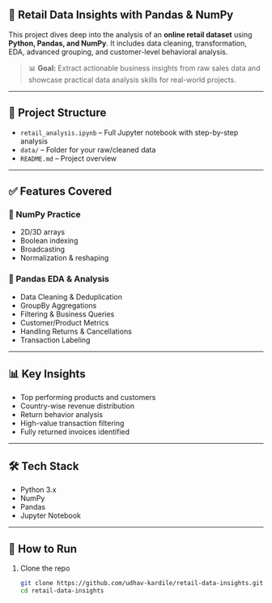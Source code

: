 
## 🛒 Retail Data Insights with Pandas & NumPy

This project dives deep into the analysis of an **online retail dataset** using **Python, Pandas, and NumPy**. It includes data cleaning, transformation, EDA, advanced grouping, and customer-level behavioral analysis.

> 📊 **Goal:** Extract actionable business insights from raw sales data and showcase practical data analysis skills for real-world projects.

---

## 📁 Project Structure

- `retail_analysis.ipynb` – Full Jupyter notebook with step-by-step analysis
- `data/` – Folder for your raw/cleaned data
- `README.md` – Project overview

---

## ✅ Features Covered

### 🔹 NumPy Practice
- 2D/3D arrays
- Boolean indexing
- Broadcasting
- Normalization & reshaping

### 🔹 Pandas EDA & Analysis
- Data Cleaning & Deduplication
- GroupBy Aggregations
- Filtering & Business Queries
- Customer/Product Metrics
- Handling Returns & Cancellations
- Transaction Labeling

---

## 📊 Key Insights
- Top performing products and customers
- Country-wise revenue distribution
- Return behavior analysis
- High-value transaction filtering
- Fully returned invoices identified

---

## 🛠️ Tech Stack

- Python 3.x
- NumPy
- Pandas
- Jupyter Notebook

---

## 📂 How to Run

1. Clone the repo  
   ```bash
   git clone https://github.com/udhav-kardile/retail-data-insights.git
   cd retail-data-insights



